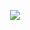 <p align="center"><img src="https://github-readme-stats.vercel.app/api?username=directoire&count_private=true&theme=tokyonight"></p>
